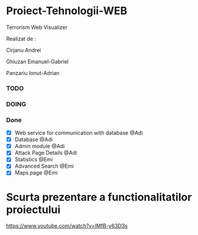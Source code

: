 # Proiect-Tehnologii-WEB
Terrorism Web Visualizer
  
Realizat de :

  Cirjanu Andrei
  
  Ghiuzan Emanuel-Gabriel
  
  Panzariu Ionut-Adrian
  
  
### TODO

### DOING


### Done
- [x] Web service for communication with database @Adi
- [x] Database @Adi
- [x] Admin module @Adi
- [x] Attack Page Details @Adi
- [x] Statistics @Emi
- [x] Advanced Search @Emi
- [x] Maps page @Emi

# Scurta prezentare a functionalitatilor proiectului
https://www.youtube.com/watch?v=lMfB-y63D3s
